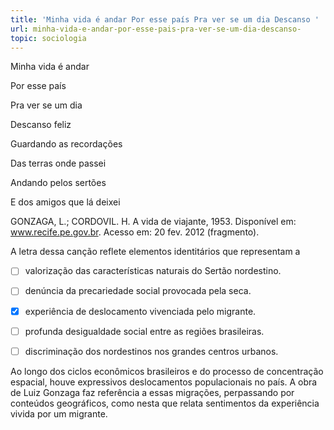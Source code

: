 ```yaml
---
title: 'Minha vida é andar Por esse país Pra ver se um dia Descanso '
url: minha-vida-e-andar-por-esse-pais-pra-ver-se-um-dia-descanso-
topic: sociologia
---
```



Minha vida é andar

Por esse país

Pra ver se um dia

Descanso feliz

Guardando as recordações

Das terras onde passei

Andando pelos sertões

E dos amigos que lá deixei

GONZAGA, L.; CORDOVIL. H. A vida de viajante, 1953. Disponível em: www.recife.pe.gov.br. Acesso em: 20 fev. 2012 (fragmento).

A letra dessa canção reflete elementos identitários que representam a



- [ ] valorização das características naturais do Sertão nordestino.
- [ ] denúncia da precariedade social provocada pela seca.
- [x] experiência de deslocamento vivenciada pelo migrante.
- [ ] profunda desigualdade social entre as regiões brasileiras.
- [ ] discriminação dos nordestinos nos grandes centros urbanos.


Ao longo dos ciclos econômicos brasileiros e do processo de concentração espacial, houve expressivos deslocamentos populacionais no país. A obra de Luiz Gonzaga faz referência a essas migrações, perpassando por conteúdos geográficos, como nesta que relata sentimentos da experiência vivida por um migrante.
